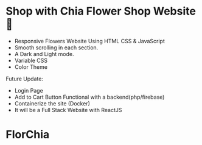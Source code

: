 # Shop with Chia Flower Shop Website 🌸

- Responsive Flowers Website Using HTML CSS & JavaScript
- Smooth scrolling in each section.
- A Dark and Light mode.
- Variable CSS
- Color Theme

Future Update:
- Login Page 
- Add to Cart Button Functional with a backend(php/firebase)
- Containerize the site (Docker)
- It will be a Full Stack Website with ReactJS

# FlorChia
